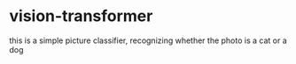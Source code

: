 # vision-transformer
this is a simple picture classifier, recognizing whether the photo is a cat or a dog
